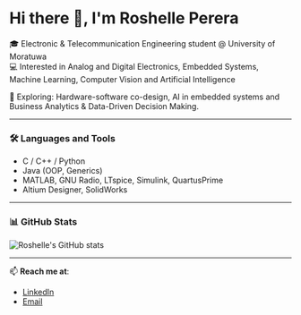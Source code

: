 # Hi there 👋, I'm Roshelle Perera

🎓 Electronic & Telecommunication Engineering student @ University of Moratuwa  
💻 Interested in Analog and Digital Electronics, Embedded Systems, Machine Learning, Computer Vision and Artificial Intelligence  
 
🚀 Exploring: Hardware-software co-design, AI in embedded systems and Business Analytics & Data-Driven Decision Making.  

---

### 🛠️ Languages and Tools
- C / C++ / Python  
- Java (OOP, Generics)  
- MATLAB, GNU Radio, LTspice, Simulink, QuartusPrime  
- Altium Designer, SolidWorks  

---

### 📊 GitHub Stats
![Roshelle's GitHub stats](https://github-readme-stats.vercel.app/api?username=RoshellePerera&show_icons=true&theme=tokyonight)

---

📫 **Reach me at**:  
- [LinkedIn](https://www.linkedin.com/)  
- [Email](mailto:your.email@example.com)  

